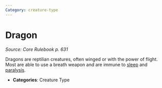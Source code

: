 ```yaml
---
Category: creature-type
---
```

# Dragon  
*Source: Core Rulebook p. 631*  

Dragons are reptilian creatures, often winged or with the power of flight. Most are able to use a breath weapon and are immune to [sleep](sleep.md) and [paralysis](../conditions.md#Paralyzed).

- **Categories**: Creature Type